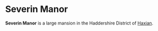 # Severin Manor

**Severin Manor** is a large mansion in the Haddershire District of [Haxian](Haxian).

